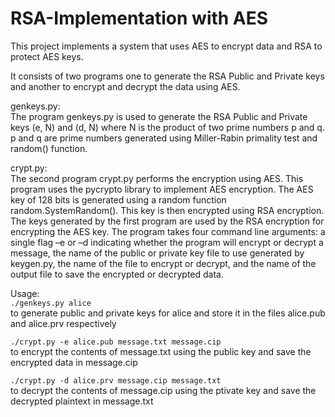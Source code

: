 # RSA-Implementation with AES

This project implements a system that uses AES to encrypt data and RSA to protect AES keys. 

It consists of two programs one to generate the RSA Public and Private keys and another to encrypt and decrypt the data using AES. 

genkeys.py:
<br/>The program genkeys.py is used to generate the RSA Public and Private keys (e, N) and (d, N) where N is the product of two prime numbers p and q. p and q are prime numbers generated using Miller-Rabin primality test and random() function.

crypt.py:
<br/>The second program crypt.py performs the encryption using AES. This program uses the pycrypto library to implement AES encryption. The AES key of 128 bits is generated using a random function random.SystemRandom(). This key is then encrypted using RSA encryption. The keys generated by the first program are used by the RSA encryption for encrypting the AES key. 
The program takes four command line arguments: a single flag –e or –d indicating whether the program will encrypt or decrypt a message, the name of the public or private key file to use generated by keygen.py, the name of the file to encrypt or decrypt, and the name of the output file to save the encrypted or decrypted data. 


Usage:<br/>
```./genkeys.py alice```
<br/>to generate public and private keys for alice and store it in the files alice.pub and alice.prv respectively

```./crypt.py -e alice.pub message.txt message.cip```
<br/>to encrypt the contents of message.txt using the public key and save the encrypted data in message.cip

```./crypt.py -d alice.prv message.cip message.txt```
<br/>to decrypt the contents of message.cip using the ptivate key and save the decrypted plaintext in message.txt

